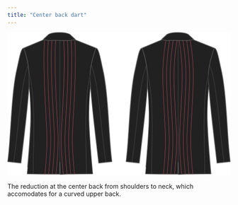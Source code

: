 ```yaml
---
title: "Center back dart"
---
```


![Center back dart](centerbackdart.svg)

The reduction at the center back from shoulders to neck, which accomodates for a curved upper back.




